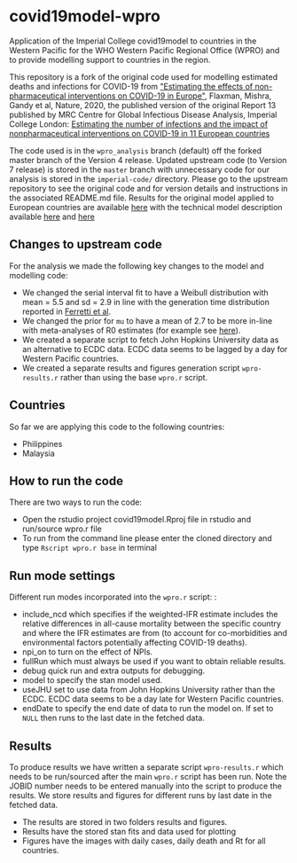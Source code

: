 # covid19model-wpro
Application of the Imperial College covid19model to countries in the Western Pacific for the WHO Western Pacific Regional Office (WPRO) and to provide modelling support to countries in the region. 

This repository is a fork of the original code used for  modelling estimated deaths and infections for COVID-19 from ["Estimating the effects of non-pharmaceutical interventions on COVID-19 in Europe"](https://www.nature.com/articles/s41586-020-2405-7), Flaxman, Mishra, Gandy et al, Nature, 2020, the published version of the original Report 13 published by MRC Centre for Global Infectious Disease Analysis, Imperial College London: [Estimating the number of infections and the impact of nonpharmaceutical interventions on COVID-19 in 11 European countries](https://www.imperial.ac.uk/mrc-global-infectious-disease-analysis/covid-19/report-13-europe-npi-impact/) 

The code used is in the `wpro_analysis` branch (default) off the forked master branch of the Version 4 release. Updated upstream code (to Version 7 release) is stored in the `master` branch with unnecessary code for our analysis is stored in the `imperial-code/` directory. Please go to the upstream repository to see the original code and for version details and instructions in the associated README.md file. Results for the original model applied to European countries are available [here](https://mrc-ide.github.io/covid19estimates/#/) with the technical model description available [here](https://arxiv.org/abs/2004.11342) and [here](https://github.com/ImperialCollegeLondon/covid19model/blob/master/Technical_description_of_Imperial_COVID_19_Model.pdf)

## Changes to upstream code

For the analysis we made the following key changes to the model and modelling code:

* We changed the serial interval fit to have a Weibull distribution with mean = 5.5 and sd = 2.9 in line with the generation time distribution reported in [Ferretti et al](https://science.sciencemag.org/content/368/6491/eabb6936). 
* We changed the prior for `mu` to have a mean of 2.7 to be more in-line with meta-analyses of R0 estimates (for example see [here](https://bmcmedicine.biomedcentral.com/articles/10.1186/s12916-020-01597-8)).
* We created a separate script to fetch John Hopkins University data as an alternative to ECDC data. ECDC data seems to be lagged by a day for Western Pacific countries. 
* We created a separate results and figures generation script `wpro-results.r` rather than using the base `wpro.r` script. 

## Countries

So far we are applying this code to the following countries:
* Philippines
* Malaysia

## How to run the code

There are two ways to run the code:
* Open the rstudio project covid19model.Rproj file in rstudio and run/source wpro.r file
* To run from the command line please enter the cloned directory and type `Rscript wpro.r base` in terminal
 
## Run mode settings 
Different run modes incorporated into the `wpro.r` script: :

* include_ncd which specifies if the weighted-IFR estimate includes the relative differences in all-cause mortality between the specific country and where the IFR estimates are from (to account for co-morbidities and environmental factors potentially affecting COVID-19 deaths).
* npi_on to turn on the effect of NPIs.
* fullRun which must always be used if you want to obtain reliable results.
* debug quick run and extra outputs for debugging. 
* model to specify the stan model used.
* useJHU set to use data from John Hopkins University rather than the ECDC. ECDC data seems to be a day late for Western Pacific countries. 
* endDate to specify the end date of data to run the model on. If set to `NULL` then runs to the last date in the fetched data. 

## Results 
To produce results we have written a separate script `wpro-results.r` which needs to be run/sourced after the main `wpro.r` script has been run. Note the JOBID number needs to be entered manually into the script to produce the results. We store results and figures for different runs by last date in the fetched data.
 
* The results are stored in two folders results and figures.
* Results have the stored stan fits and data used for plotting
* Figures have the images with daily cases, daily death and Rt for all countries.
